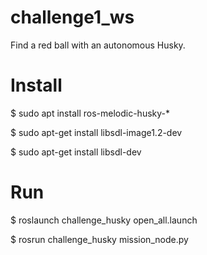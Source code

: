 # challenge1_ws

Find a red ball with an autonomous Husky.

# Install

$ sudo apt install ros-melodic-husky-*

$ sudo apt-get install libsdl-image1.2-dev

$ sudo apt-get install libsdl-dev

# Run

$ roslaunch challenge_husky open_all.launch

$ rosrun challenge_husky mission_node.py

